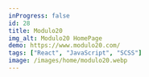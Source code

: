 ```yaml
---
inProgress: false
id: 28
title: Modulo20
img_alt: Modulo20 HomePage
demo: https://www.modulo20.com/
tags: ["React", "JavaScript", "SCSS"]
image: /images/home/modulo20.webp
---
```

